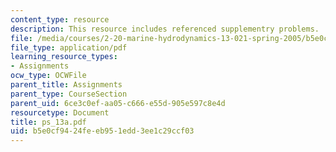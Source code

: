 ```yaml
---
content_type: resource
description: This resource includes referenced supplementry problems.
file: /media/courses/2-20-marine-hydrodynamics-13-021-spring-2005/b5e0cf9424feeb951edd3ee1c29ccf03_ps_13a.pdf
file_type: application/pdf
learning_resource_types:
- Assignments
ocw_type: OCWFile
parent_title: Assignments
parent_type: CourseSection
parent_uid: 6ce3c0ef-aa05-c666-e55d-905e597c8e4d
resourcetype: Document
title: ps_13a.pdf
uid: b5e0cf94-24fe-eb95-1edd-3ee1c29ccf03
---
```

